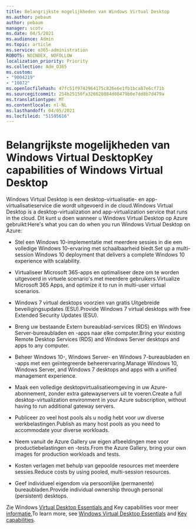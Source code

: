 ```yaml
---
title: Belangrijkste mogelijkheden van Windows Virtual Desktop
ms.author: pebaum
author: pebaum
manager: scotv
ms.date: 04/5/2021
ms.audience: Admin
ms.topic: article
ms.service: o365-administration
ROBOTS: NOINDEX, NOFOLLOW
localization_priority: Priority
ms.collection: Adm_O365
ms.custom:
- "9004219"
- "10872"
ms.openlocfilehash: 47fc51f9742964175c826e6e1fb1bca87e6cf71b
ms.sourcegitcommit: 254b25150fa326628084d08479b0e7dd8b7d479a
ms.translationtype: MT
ms.contentlocale: nl-NL
ms.lasthandoff: 04/05/2021
ms.locfileid: "51595616"
---
```

# <a name="key-capabilities-of-windows-virtual-desktop"></a><span data-ttu-id="cd5a8-102">Belangrijkste mogelijkheden van Windows Virtual Desktop</span><span class="sxs-lookup"><span data-stu-id="cd5a8-102">Key capabilities of Windows Virtual Desktop</span></span>


<span data-ttu-id="cd5a8-103">Windows Virtual Desktop is een desktop-virtualisatie- en app-virtualisatieservice die wordt uitgevoerd in de cloud.</span><span class="sxs-lookup"><span data-stu-id="cd5a8-103">Windows Virtual Desktop is a desktop-virtualization and app-virtualization service that runs in the cloud.</span></span> <span data-ttu-id="cd5a8-104">Dit kunt u doen wanneer u Windows Virtual Desktop op Azure gebruikt:</span><span class="sxs-lookup"><span data-stu-id="cd5a8-104">Here's what you can do when you run Windows Virtual Desktop on Azure:</span></span>

- <span data-ttu-id="cd5a8-105">Stel een Windows 10-implementatie met meerdere sessies in die een volledige Windows 10-ervaring met schaalbaarheid biedt.</span><span class="sxs-lookup"><span data-stu-id="cd5a8-105">Set up a multi-session Windows 10 deployment that delivers a complete Windows 10 experience with scalability.</span></span>

- <span data-ttu-id="cd5a8-106">Virtualiseer Microsoft 365-apps en optimaliseer deze om te worden uitgevoerd in virtuele scenario's met meerdere gebruikers.</span><span class="sxs-lookup"><span data-stu-id="cd5a8-106">Virtualize Microsoft 365 Apps, and optimize it to run in multi-user virtual scenarios.</span></span>

- <span data-ttu-id="cd5a8-107">Windows 7 virtual desktops voorzien van gratis Uitgebreide beveiligingsupdates (ESU).</span><span class="sxs-lookup"><span data-stu-id="cd5a8-107">Provide Windows 7 virtual desktops with free Extended Security Updates (ESU).</span></span>

- <span data-ttu-id="cd5a8-108">Breng uw bestaande Extern bureaublad-services (RDS) en Windows Server-bureaubladen en -apps naar elke computer.</span><span class="sxs-lookup"><span data-stu-id="cd5a8-108">Bring your existing Remote Desktop Services (RDS) and Windows Server desktops and apps to any computer.</span></span>

- <span data-ttu-id="cd5a8-109">Beheer Windows 10-, Windows Server- en Windows 7-bureaubladen en -apps met een geïntegreerde beheerervaring.</span><span class="sxs-lookup"><span data-stu-id="cd5a8-109">Manage Windows 10, Windows Server, and Windows 7 desktops and apps with a unified management experience.</span></span> 

- <span data-ttu-id="cd5a8-110">Maak een volledige desktopvirtualisatieomgeving in uw Azure-abonnement, zonder extra gatewayservers uit te voeren.</span><span class="sxs-lookup"><span data-stu-id="cd5a8-110">Create a full desktop-virtualization environment in your Azure subscription, without having to run additional gateway servers.</span></span>

- <span data-ttu-id="cd5a8-111">Publiceer zo veel host pools als u nodig hebt voor uw diverse werkbelastingen.</span><span class="sxs-lookup"><span data-stu-id="cd5a8-111">Publish as many host pools as you need to accommodate your diverse workloads.</span></span>

- <span data-ttu-id="cd5a8-112">Neem vanuit de Azure Gallery uw eigen afbeeldingen mee voor productiebelastingen en -tests.</span><span class="sxs-lookup"><span data-stu-id="cd5a8-112">From the Azure Gallery, bring your own images for production workloads and tests.</span></span> 

- <span data-ttu-id="cd5a8-113">Kosten verlagen met behulp van gepoolde resources met meerdere sessies.</span><span class="sxs-lookup"><span data-stu-id="cd5a8-113">Reduce costs by using pooled, multi-session resources.</span></span> 

- <span data-ttu-id="cd5a8-114">Geef individueel eigendom via persoonlijke (permanente) bureaubladen.</span><span class="sxs-lookup"><span data-stu-id="cd5a8-114">Provide individual ownership through personal (persistent) desktops.</span></span>

<span data-ttu-id="cd5a8-115">Zie Windows [Virtual Desktop Essentials and](https://go.microsoft.com/fwlink/?linkid=2127033) Key capabilities voor meer [informatie.](https://docs.microsoft.com/azure/virtual-desktop/overview#key-capabilities)</span><span class="sxs-lookup"><span data-stu-id="cd5a8-115">To learn more, see [Windows Virtual Desktop Essentials](https://go.microsoft.com/fwlink/?linkid=2127033) and [Key capabilities](https://docs.microsoft.com/azure/virtual-desktop/overview#key-capabilities).</span></span>